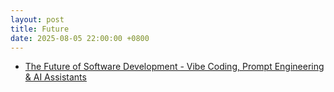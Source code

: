 ```yaml
---
layout: post
title: Future
date: 2025-08-05 22:00:00 +0800
---
```

- [The Future of Software Development - Vibe Coding, Prompt Engineering & AI Assistants](https://www.youtube.com/watch?v=EIPxf7rgIPI)
